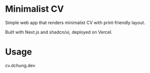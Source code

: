 # Minimalist CV

Simple web app that renders minimalist CV with print-friendly layout.

Built with Next.js and shadcn/ui, deployed on Vercel.

# Usage

cv.dchung.dev
